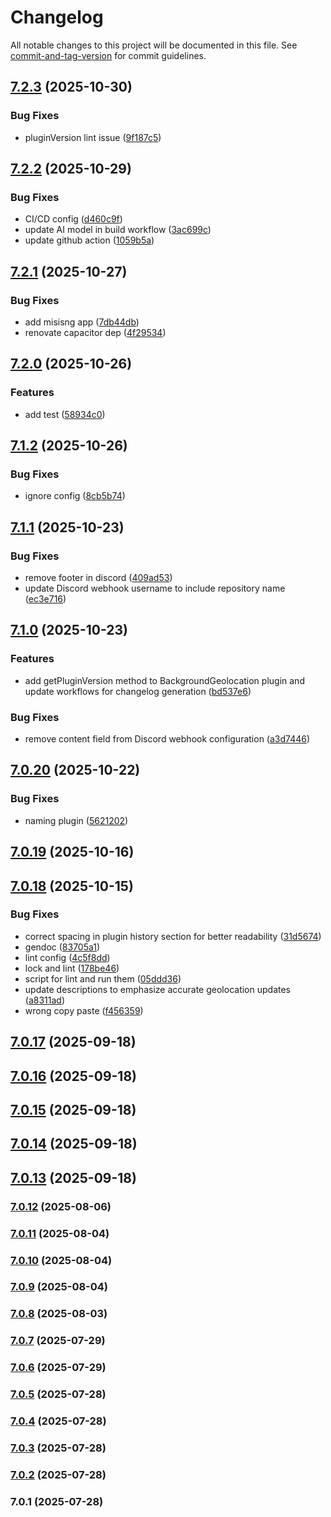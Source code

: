 # Changelog

All notable changes to this project will be documented in this file. See [commit-and-tag-version](https://github.com/absolute-version/commit-and-tag-version) for commit guidelines.

## [7.2.3](https://github.com/Cap-go/capacitor-background-geolocation/compare/7.2.2...7.2.3) (2025-10-30)


### Bug Fixes

* pluginVersion lint issue ([9f187c5](https://github.com/Cap-go/capacitor-background-geolocation/commit/9f187c5102bb216e65eb68cdb3035e0a91651135))

## [7.2.2](https://github.com/Cap-go/capacitor-background-geolocation/compare/7.2.1...7.2.2) (2025-10-29)


### Bug Fixes

* CI/CD config ([d460c9f](https://github.com/Cap-go/capacitor-background-geolocation/commit/d460c9f120467db57b39740b96d30299ef14ffc8))
* update AI model in build workflow ([3ac699c](https://github.com/Cap-go/capacitor-background-geolocation/commit/3ac699c18ec9a86824c38324b36f9aa5ee60a219))
* update github action ([1059b5a](https://github.com/Cap-go/capacitor-background-geolocation/commit/1059b5a2038285f7755b9fb3688d9997f49b0d3e))

## [7.2.1](https://github.com/Cap-go/capacitor-background-geolocation/compare/7.2.0...7.2.1) (2025-10-27)


### Bug Fixes

* add misisng app ([7db44db](https://github.com/Cap-go/capacitor-background-geolocation/commit/7db44db8f67f0ca9ed67125fbd0109cd32ec7706))
* renovate capacitor dep ([4f29534](https://github.com/Cap-go/capacitor-background-geolocation/commit/4f29534516a1a85d4cce551e19222985c553aabd))

## [7.2.0](https://github.com/Cap-go/capacitor-background-geolocation/compare/7.1.2...7.2.0) (2025-10-26)


### Features

* add test ([58934c0](https://github.com/Cap-go/capacitor-background-geolocation/commit/58934c0b58000120a49e75fa844625735315ab45))

## [7.1.2](https://github.com/Cap-go/capacitor-background-geolocation/compare/7.1.1...7.1.2) (2025-10-26)


### Bug Fixes

* ignore config ([8cb5b74](https://github.com/Cap-go/capacitor-background-geolocation/commit/8cb5b7401f2ec56e9b2d5f6263688a6c908bb133))

## [7.1.1](https://github.com/Cap-go/capacitor-background-geolocation/compare/7.1.0...7.1.1) (2025-10-23)


### Bug Fixes

* remove footer in discord ([409ad53](https://github.com/Cap-go/capacitor-background-geolocation/commit/409ad53d9bd1ef09158957b922e846b2ab061b95))
* update Discord webhook username to include repository name ([ec3e716](https://github.com/Cap-go/capacitor-background-geolocation/commit/ec3e716054970652d85568edd343fd9bbbc25883))

## [7.1.0](https://github.com/Cap-go/capacitor-background-geolocation/compare/7.0.20...7.1.0) (2025-10-23)


### Features

* add getPluginVersion method to BackgroundGeolocation plugin and update workflows for changelog generation ([bd537e6](https://github.com/Cap-go/capacitor-background-geolocation/commit/bd537e6d18cabfde0dce9b9c00fb12f6fbd828a9))


### Bug Fixes

* remove content field from Discord webhook configuration ([a3d7446](https://github.com/Cap-go/capacitor-background-geolocation/commit/a3d7446b8e58bf9501cd669d7c4e47bc3070fa2e))

## [7.0.20](https://github.com/Cap-go/capacitor-background-geolocation/compare/7.0.19...7.0.20) (2025-10-22)


### Bug Fixes

* naming plugin ([5621202](https://github.com/Cap-go/capacitor-background-geolocation/commit/5621202400059ce2a0589841440d0a6f867ac311))

## [7.0.19](https://github.com/Cap-go/capacitor-background-geolocation/compare/7.0.18...7.0.19) (2025-10-16)

## [7.0.18](https://github.com/Cap-go/capacitor-background-geolocation/compare/7.0.17...7.0.18) (2025-10-15)


### Bug Fixes

* correct spacing in plugin history section for better readability ([31d5674](https://github.com/Cap-go/capacitor-background-geolocation/commit/31d56741be43a2ebdbba980bf9d8dd7f95c654c6))
* gendoc ([83705a1](https://github.com/Cap-go/capacitor-background-geolocation/commit/83705a1aae122ac57aed5095861de7f24e0e2ec9))
* lint config ([4c5f8dd](https://github.com/Cap-go/capacitor-background-geolocation/commit/4c5f8dd16cbc7b0204c72dc4d2fcb14d473a7df1))
* lock and lint ([178be46](https://github.com/Cap-go/capacitor-background-geolocation/commit/178be461ff239c9e7e5709435ebc2b2a0e1f8ec1))
* script for lint and run them ([05ddd36](https://github.com/Cap-go/capacitor-background-geolocation/commit/05ddd36676a79a775a8f666dbb77e2901db52a36))
* update descriptions to emphasize accurate geolocation updates ([a8311ad](https://github.com/Cap-go/capacitor-background-geolocation/commit/a8311ad0c0a6964466a11fd0e2571b60a574381d))
* wrong copy paste ([f456359](https://github.com/Cap-go/capacitor-background-geolocation/commit/f4563592b11e9377900b01b0606a6ebf44093cba))

## [7.0.17](https://github.com/Cap-go/capacitor-background-geolocation/compare/7.0.16...7.0.17) (2025-09-18)

## [7.0.16](https://github.com/Cap-go/capacitor-background-geolocation/compare/7.0.14...7.0.16) (2025-09-18)

## [7.0.15](https://github.com/Cap-go/capacitor-background-geolocation/compare/7.0.14...7.0.15) (2025-09-18)

## [7.0.14](https://github.com/Cap-go/capacitor-background-geolocation/compare/7.0.13...7.0.14) (2025-09-18)

## [7.0.13](https://github.com/Cap-go/background-geolocation/compare/7.0.12...7.0.13) (2025-09-18)

### [7.0.12](https://github.com/Cap-go/background-geolocation/compare/7.0.11...7.0.12) (2025-08-06)

### [7.0.11](https://github.com/Cap-go/background-geolocation/compare/7.0.10...7.0.11) (2025-08-04)

### [7.0.10](https://github.com/Cap-go/background-geolocation/compare/7.0.9...7.0.10) (2025-08-04)

### [7.0.9](https://github.com/Cap-go/background-geolocation/compare/7.0.8...7.0.9) (2025-08-04)

### [7.0.8](https://github.com/Cap-go/background-geolocation/compare/7.0.7...7.0.8) (2025-08-03)

### [7.0.7](https://github.com/Cap-go/background-geolocation/compare/7.0.6...7.0.7) (2025-07-29)

### [7.0.6](https://github.com/Cap-go/background-geolocation/compare/7.0.5...7.0.6) (2025-07-29)

### [7.0.5](https://github.com/Cap-go/background-geolocation/compare/7.0.4...7.0.5) (2025-07-28)

### [7.0.4](https://github.com/Cap-go/background-geolocation/compare/7.0.3...7.0.4) (2025-07-28)

### [7.0.3](https://github.com/Cap-go/background-geolocation/compare/7.0.2...7.0.3) (2025-07-28)

### [7.0.2](https://github.com/Cap-go/background-geolocation/compare/7.0.1...7.0.2) (2025-07-28)

### 7.0.1 (2025-07-28)
